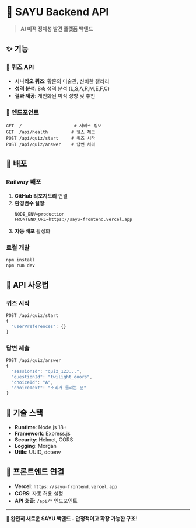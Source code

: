 # 🎨 SAYU Backend API

> **AI 미적 정체성 발견 플랫폼 백엔드**

## ✨ 기능

### 🎯 **퀴즈 API**
- **시나리오 퀴즈**: 황혼의 미술관, 신비한 갤러리
- **성격 분석**: 8축 성격 분석 (L,S,A,R,M,E,F,C)
- **결과 제공**: 개인화된 미적 성향 및 추천

### 🔗 **엔드포인트**
```
GET  /                    # 서비스 정보
GET  /api/health         # 헬스 체크
POST /api/quiz/start     # 퀴즈 시작
POST /api/quiz/answer    # 답변 처리
```

## 🚀 **배포**

### **Railway 배포**
1. **GitHub 리포지토리** 연결
2. **환경변수 설정**:
   ```
   NODE_ENV=production
   FRONTEND_URL=https://sayu-frontend.vercel.app
   ```
3. **자동 배포** 활성화

### **로컬 개발**
```bash
npm install
npm run dev
```

## 🎯 **API 사용법**

### **퀴즈 시작**
```javascript
POST /api/quiz/start
{
  "userPreferences": {}
}
```

### **답변 제출**
```javascript
POST /api/quiz/answer
{
  "sessionId": "quiz_123...",
  "questionId": "twilight_doors",
  "choiceId": "A",
  "choiceText": "소리가 들리는 문"
}
```

## 🔧 **기술 스택**
- **Runtime**: Node.js 18+
- **Framework**: Express.js
- **Security**: Helmet, CORS
- **Logging**: Morgan
- **Utils**: UUID, dotenv

## 📱 **프론트엔드 연결**
- **Vercel**: `https://sayu-frontend.vercel.app`
- **CORS**: 자동 허용 설정
- **API 호출**: `/api/*` 엔드포인트

---

**🎉 완전히 새로운 SAYU 백엔드 - 안정적이고 확장 가능한 구조!**